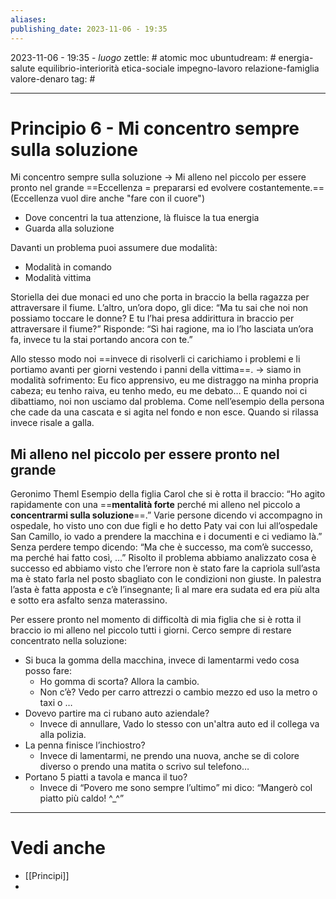 ```yaml
---
aliases: 
publishing_date: 2023-11-06 - 19:35
---
```

2023-11-06 - 19:35 - *luogo*
zettle: # atomic moc
ubuntudream: # energia-salute equilibrio-interiorità etica-sociale impegno-lavoro relazione-famiglia valore-denaro 
tag: #

---
# Principio 6 - Mi concentro sempre sulla soluzione
Mi concentro sempre sulla soluzione → Mi alleno nel piccolo per essere pronto nel grande
==Eccellenza = prepararsi ed evolvere costantemente.==
(Eccellenza vuol dire anche "fare con il cuore")

- Dove concentri la tua attenzione, là fluisce la tua energia
- Guarda alla soluzione

Davanti un problema puoi assumere due modalità:
- Modalità in comando
- Modalità vittima

Storiella dei due monaci ed uno che porta in braccio la bella ragazza per attraversare il fiume. L’altro, un’ora dopo, gli dice: “Ma tu sai che noi non possiamo toccare le donne? E tu l’hai presa addirittura in braccio per attraversare il fiume?”
Risponde: “Sì hai ragione, ma io l’ho lasciata un’ora fa, invece tu la stai portando ancora con te.”

Allo stesso modo noi ==invece di risolverli ci carichiamo i problemi e li portiamo avanti per giorni vestendo i panni della vittima==.
→ siamo in modalità sofrimento: Eu fico apprensivo, eu me distraggo na minha propria cabeza; eu tenho raiva, eu tenho medo, eu me debato…
E quando noi ci dibattiamo, noi non usciamo dal problema.
Come nell’esempio della persona che cade da una cascata e si agita nel fondo e non esce. Quando si rilassa invece risale a galla.

## Mi alleno nel piccolo per essere pronto nel grande
Geronimo Theml
Esempio della figlia Carol che si è rotta il braccio: “Ho agito rapidamente con una ==**mentalità forte** perché mi alleno nel piccolo a **concentrarmi sulla soluzione**==.”
Varie persone dicendo vi accompagno in ospedale, ho visto uno con due figli e ho detto Paty vai con lui all’ospedale San Camillo, io vado a prendere la macchina e i documenti e ci vediamo là.”
Senza perdere tempo dicendo: “Ma che è successo, ma com’è successo, ma perché hai fatto così, …”
Risolto il problema abbiamo analizzato cosa è successo ed abbiamo visto che l’errore non è stato fare la capriola sull’asta ma è stato farla nel posto sbagliato con le condizioni non giuste. In palestra l’asta è fatta apposta e c’è l’insegnante; lì al mare era sudata ed era più alta e sotto era asfalto senza materassino.


Per essere pronto nel momento di difficoltà di mia figlia che si è rotta il braccio io mi alleno nel piccolo tutti i giorni. Cerco sempre di restare concentrato nella soluzione:
- Si buca la gomma della macchina, invece di lamentarmi vedo cosa posso fare: 
	- Ho gomma di scorta? Allora la cambio.
	- Non c’è? Vedo per carro attrezzi o cambio mezzo ed uso la metro o taxi o …
- Dovevo partire ma ci rubano auto aziendale?
	- Invece di annullare, Vado lo stesso con un'altra auto ed il collega va alla polizia.
- La penna finisce l’inchiostro?
	- Invece di lamentarmi, ne prendo una nuova, anche se di colore diverso o prendo una matita o scrivo sul telefono…
- Portano 5 piatti a tavola e manca il tuo?
	- Invece di “Povero me sono sempre l’ultimo” mi dico: “Mangerò col piatto più caldo! ^_^”



---
# Vedi anche
- [[Principi]]
- 